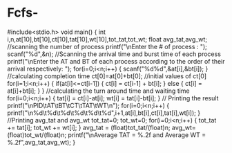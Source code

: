 # Fcfs-

#include<stdio.h>
void main()
{
    int i,n,at[10],bt[10],ct[10],tat[10],wt[10],tot_tat,tot_wt;
    float avg_tat,avg_wt;
    //scanning the number of process
    printf("\nEnter the # of process : ");
    scanf("%d",&n);
    //Scanning the arrival time and burst time of each process
    printf("\nEnter the AT and BT of each process according to the order of their arrival respectively: ");
    for(i=0;i<n;i++)
    {
        scanf("%d%d",&at[i],&bt[i]); 
    }
    //calculating completion time
    ct[0]=at[0]+bt[0]; //initial values of ct[0]
    for(i=1;i<n;i++)
    {
        if(at[i]<=ct[i-1])
        {
            ct[i] = ct[i-1] + bt[i];
        }
        else
        {
            ct[i] = at[i]+bt[i];
        }
    }
    //calculating the turn around  time and waiting time
    for(i=0;i<n;i++)
    {
        tat[i] = ct[i]-at[i];
        wt[i] = tat[i]-bt[i];
    }
    // Printing the result
    printf("\nPID\tAT\tBT\tCT\tTAT\tWT\n");
    for(i=0;i<n;i++)
    {
        printf("\n%d\t%d\t%d\t%d\t%d\t%d",i+1,at[i],bt[i],ct[i],tat[i],wt[i]);
    }
    //Printing avg_tat and avg_wt
    tot_tat=0;
    tot_wt=0;
    for(i=0;i<n;i++)
    {
        tot_tat += tat[i];
        tot_wt += wt[i];
    }
    avg_tat = (float)tot_tat/(float)n;
    avg_wt= (float)tot_wt/(float)n;
    printf("\nAverage TAT = %.2f and Average WT = %.2f",avg_tat,avg_wt);
}
